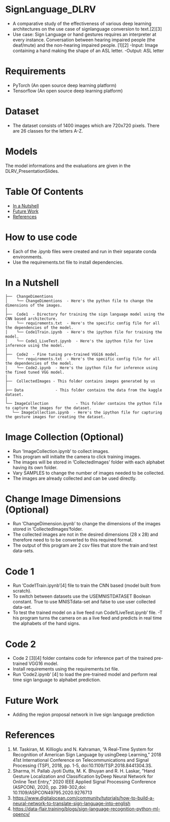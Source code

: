 # SignLanguage_DLRV

- A comparative study of the effectiveness of various deep learning architectures on the use case of signlanguage conversion to text.[2][3]
- Use case: Sign Language or hand gestures requires an interpreter at every instance. Conversation between hearing impaired people (the deaf/mute) and the non-hearing impaired people. [1][2]
-Input: Image containing a hand making the shape of an ASL letter.
-Output: ASL letter

# Requirements
- PyTorch (An open source deep learning platform)
- Tensorflow (An open source deep learning platform)

# Dataset
- The dataset consists of 1400 images which are 720x720 pixels. There are 26 classes for the letters A-Z.

# Models
The model informations and the evaluations are given in the DLRV_PresentationSlides.

# Table Of Contents
-  [In a Nutshell](#in-a-nutshell)
-  [Future Work](#future-work)
-  [References](#references)

# How to use code
- Each of the .ipynb files were created and run in their separate conda environments.
- Use the requirements.txt file to install dependencies.

# In a Nutshell
```
├──  ChangeDimentions
│    └── ChangeDimentions  - Here's the python file to change the dimensions of the images.
│
├──  Code1  - Directory for training the sign language model using the CNN based architecture.
│    └── requirements.txt  - Here's the specific config file for all the dependencies of the model.
│    └── Code1Train.ipynb  - Here's the ipython file for training the model.
│    └── Code1_LiveTest.ipynb  - Here's the ipython file for live inference using the model.
│
├──  Code2  - Fine tuning pre-trained VGG16 model.
│    └── requirements.txt  - Here's the specific config file for all the dependencies of the model.
│    └── Code2.ipynb  - Here's the ipython file for inference using the fined tuned VGG model.
│
├──  CollectedImages - This folder contains images generated by us
│
├── Data              - This folder contains the data from the kaggle dataset.
│
└── ImageCollection            - This folder contains the python file to capture the images for the dataset.
   └── ImageCollection.ipynb  - Here's the ipython file for capturing the gesture images for creating the dataset.
```

# Image Collection (Optional)
- Run ’ImageCollection.ipynb’ to collect images.
- This program will initialte the camera to click training images.
- The images will be stored in ’CollectedImages’ folder with each alphabet having its own folder.
- Vary SAMPLES to change the number of images needed to be collected.
- The images are already collected and can be used directly.

# Change Image Dimensions (Optional)
- Run ’ChangeDimension.ipynb’ to change the dimensions of the images stored in ’CollectedImages’folder.
- The collected images are not in the desired dimensions (28 x 28) and therefore need to to be converted to this required format.
- The output of this program are 2 csv files that store the train and test data-sets.

# Code 1
- Run ’Code1Train.ipynb’[4] file to train the CNN based (model built from scratch).
- To switch between datasets use the USEMNISTDATASET Boolean constant. True to use MNISTdata-set and false to use user collected data-set.
- To test the trained model on a live feed run Code1LiveTest.ipynb’ file.
-T his program turns the camera on as a live feed and predicts in real time the alphabets of the hand signs.

# Code 2
- Code 2 [3][4] folder contains code for inference part of the trained pre-trained VGG16 model.
- Install requirements using the requirements.txt file.
- Run ’Code2.ipynb’ [4] to load the pre-trained model and perform real time sign language to alphabet prediction.

# Future Work
- Adding the region proposal network in live sign language prediction

# References
1. M. Taskiran, M. Killioglu and N. Kahraman, ”A Real-Time System for Recognition of American Sign Language by usingDeep Learning,” 2018 41st International Conference on Telecommunications and Signal Processing (TSP), 2018, pp. 1-5, doi:10.1109/TSP.2018.8441304.3S.
2. Sharma, H. Pallab Jyoti Dutta, M. K. Bhuyan and R. H. Laskar, ”Hand Gesture Localization and Classification byDeep Neural Network for Online Text Entry,” 2020 IEEE Applied Signal Processing Conference (ASPCON), 2020, pp. 298-302,doi: 10.1109/ASPCON49795.2020.9276713
3. https://www.digitalocean.com/community/tutorials/how-to-build-a-neural-network-to-translate-sign-language-into-english
4. https://data-flair.training/blogs/sign-language-recognition-python-ml-opencv/
